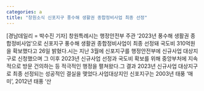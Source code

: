 ```yaml
---
categories: a
title: "창원소식 신포지구 풍수해 생활권 종합정비사업 최종 선정"
---
```

[경남데일리 = 박수진 기자] 창원특례시는 행정안전부 주관 ‘2023년 풍수해 생활권 종합정비사업’으로 신포지구 풍수해 생활권 종합정비사업이 최종 선정돼 국도비 310억원을 확보했다고 26일 밝혔다.시는 지난 3월에 신포지구를 행정안전부에 신규사업 대상지구로 신청했으며 그 이후 2023년 신규사업 선정과 국도비 확보를 위해 중앙부처에 지속적으로 방문 건의하는 등 적극적인 행정을 펼쳐왔다.그 결과 2023년 신규사업 대상지구로 최종 선정되는 성공적인 결실을 맺었다.사업대상지인 신포지구는 2003년 태풍 ‘매미’, 2012년 태풍 ‘산